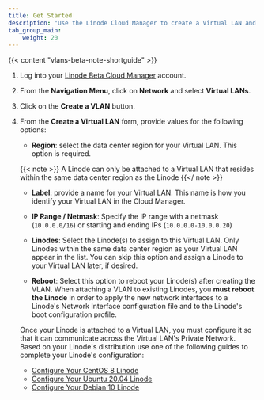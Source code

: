 ```yaml
---
title: Get Started
description: "Use the Linode Cloud Manager to create a Virtual LAN and attach a Linode to it. When a Linode is attached to a Virtual LAN and configured, it has access to the Virtual LAN's secure and private network."
tab_group_main:
    weight: 20
---
```


{{< content "vlans-beta-note-shortguide" >}}

1. Log into your [Linode Beta Cloud Manager](https://cloud.beta.linode.com/dashboard) account.

1. From the **Navigation Menu**, click on **Network** and select **Virtual LANs**.

1. Click on the **Create a VLAN** button.

1. From the **Create a Virtual LAN** form, provide values for the following options:

    * **Region**: select the data center region for your Virtual LAN. This option is required.

    {{< note >}}
A Linode can only be attached to a Virtual LAN that resides within the same data center region as the Linode
{{</ note >}}

    * **Label**: provide a name for your Virtual LAN. This name is how you identify your Virtual LAN in the Cloud Manager.

    * **IP Range / Netmask**: Specify the IP range with a netmask (`10.0.0.0/16`) or starting and ending IPs (`10.0.0.0-10.0.0.20`)

    * **Linodes**: Select the Linode(s) to assign to this Virtual LAN. Only Linodes within the same data center region as your Virtual LAN appear in the list. You can skip this option and assign a Linode to your Virtual LAN later, if desired.


    * **Reboot**: Select this option to reboot your Linode(s) after creating the VLAN. When attaching a VLAN to existing Linodes, you **must reboot the Linode** in order to apply the new network interfaces to a Linode's Network Interface configuration file and to the Linode's boot configuration profile.

    Once your Linode is attached to a Virtual LAN, you must configure it so that it can communicate across the Virtual LAN's Private Network. Based on your Linode's distribution use one of the following guides to complete your Linode's configuration:

    - [Configure Your CentOS 8 Linode](/docs/products/networking/vlans/guides/configure-your-linode-centos-8/)
    - [Configure Your Ubuntu 20.04 Linode](/docs/products/networking/vlans/guides/configure-your-linode-ubuntu-20-04/)
    - [Configure Your Debian 10 Linode](/docs/products/networking/vlans/guides/configure-your-linode-debian-10/)
